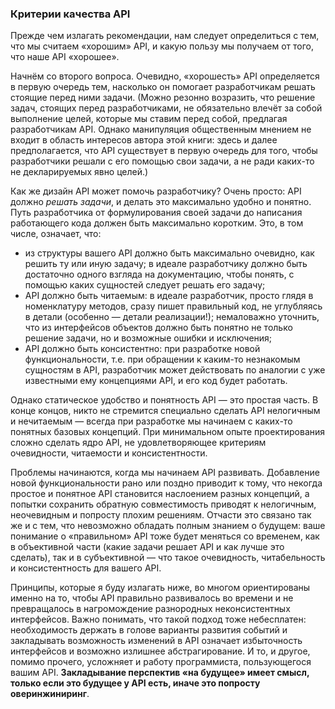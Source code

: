 ### Критерии качества API

Прежде чем излагать рекомендации, нам следует определиться с тем, что мы считаем «хорошим» API, и какую пользу мы получаем от того, что наше API «хорошее».

Начнём со второго вопроса. Очевидно, «хорошесть» API определяется в первую очередь тем, насколько он помогает разработчикам решать стоящие перед ними задачи. (Можно резонно возразить, что решение задач, стоящих перед разработчиками, не обязательно влечёт за собой выполнение целей, которые мы ставим перед собой, предлагая разработчикам API. Однако манипуляция общественным мнением не входит в область интересов автора этой книги: здесь и далее предполагается, что API существует в первую очередь для того, чтобы разработчики решали с его помощью свои задачи, а не ради каких-то не декларируемых явно целей.)

Как же дизайн API может помочь разработчику? Очень просто: API должно *решать задачи*, и делать это максимально удобно и понятно. Путь разработчика от формулирования своей задачи до написания работающего кода должен быть максимально коротким. Это, в том числе, означает, что:

  * из структуры вашего API должно быть максимально очевидно, как решить ту или иную задачу; в идеале разработчику должно быть достаточно одного взгляда на документацию, чтобы понять, с помощью каких сущностей следует решать его задачу;
  * API должно быть читаемым: в идеале разработчик, просто глядя в номенклатуру методов, сразу пишет правильный код, не углубляясь в детали (особенно — детали реализации!); немаловажно уточнить, что из интерфейсов объектов должно быть понятно не только решение задачи, но и возможные ошибки и исключения;
  * API должно быть консистентно: при разработке новой функциональности, т.е. при обращении к каким-то незнакомым сущностям в API, разработчик может действовать по аналогии с уже известными ему концепциями API, и его код будет работать.

Однако статическое удобство и понятность API — это простая часть. В конце концов, никто не стремится специально сделать API нелогичным и нечитаемым — всегда при разработке мы начинаем с каких-то понятных базовых концепций. При минимальном опыте проектирования сложно сделать ядро API, не удовлетворяющее критериям очевидности, читаемости и консистентности.

Проблемы начинаются, когда мы начинаем API развивать. Добавление новой функциональности рано или поздно приводит к тому, что некогда простое и понятное API становится наслоением разных концепций, а попытки сохранить обратную совместимость приводят к нелогичным, неочевидным и попросту плохим решениям. Отчасти это связано так же и с тем, что невозможно обладать полным знанием о будущем: ваше понимание о «правильном» API тоже будет меняться со временем, как в объективной части (какие задачи решает API и как лучше это сделать), так и в субъективной — что такое очевидность, читабельность и консистентность для вашего API.

Принципы, которые я буду излагать ниже, во многом ориентированы именно на то, чтобы API правильно развивалось во времени и не превращалось в нагромождение разнородных неконсистентных интерфейсов. Важно понимать, что такой подход тоже небесплатен: необходимость держать в голове варианты развития событий и закладывать возможность изменений в API означает избыточность интерфейсов и возможно излишнее абстрагирование. И то, и другое, помимо прочего, усложняет и работу программиста, пользующегося вашим API. **Закладывание перспектив «на будущее» имеет смысл, только если это будущее у API есть, иначе это попросту оверинжиниринг**.

